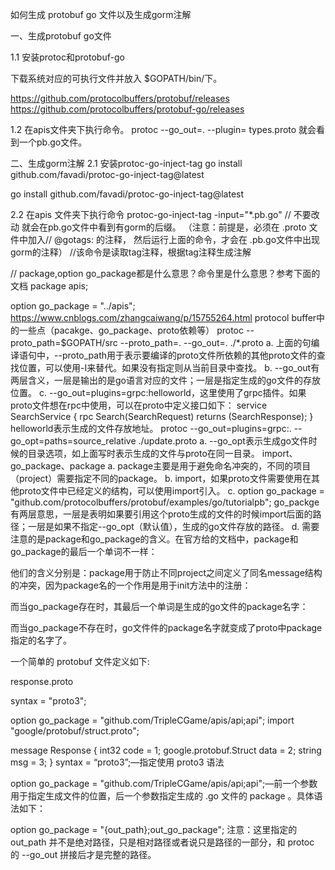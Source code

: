 如何生成 protobuf go 文件以及生成gorm注解

一、生成protobuf go文件

1.1 安装protoc和protobuf-go

下载系统对应的可执行文件并放入 $GOPATH/bin/下。

https://github.com/protocolbuffers/protobuf/releases
https://github.com/protocolbuffers/protobuf-go/releases

1.2 在apis文件夹下执行命令。
protoc --go_out=. --plugin= types.proto
就会看到一个pb.go文件。

二、生成gorm注解
2.1 安装protoc-go-inject-tag
go install github.com/favadi/protoc-go-inject-tag@latest

go install github.com/favadi/protoc-go-inject-tag@latest

2.2 在apis 文件夹下执行命令
protoc-go-inject-tag -input="*.pb.go" // 不要改动
就会在pb.go文件中看到有gorm的后缀。
（注意：前提是，必须在 .proto 文件中加入// @gotags: 的注释，
然后运行上面的命令，才会在 .pb.go文件中出现gorm的注释）
//该命令是读取tag注释，根据tag注释生成注解


// package,option go_package都是什么意思？命令里是什么意思？参考下面的文档
package apis;

option go_package = "../apis";
https://www.cnblogs.com/zhangcaiwang/p/15755264.html
protocol buffer中的一些点（pacakge、go_package、proto依赖等）
protoc --proto_path=$GOPATH/src --proto_path=. --go_out=. ./*.proto
a. 上面的句编译语句中，--proto_path用于表示要编译的proto文件所依赖的其他proto文件的查找位置，可以使用-I来替代。如果没有指定则从当前目录中查找。
b. --go_out有两层含义，一层是输出的是go语言对应的文件；一层是指定生成的go文件的存放位置。
c. --go_out=plugins=grpc:helloworld，这里使用了grpc插件。如果proto文件想在rpc中使用，可以在proto中定义接口如下：
service SearchService {
rpc Search(SearchRequest) returns (SearchResponse);
}
helloworld表示生成的文件存放地址。
protoc --go_out=plugins=grpc:. --go_opt=paths=source_relative ./update.proto
a. --go_opt表示生成go文件时候的目录选项，如上面写时表示生成的文件与proto在同一目录。
import、go_package、package
a. package主要是用于避免命名冲突的，不同的项目（project）需要指定不同的package。
b. import，如果proto文件需要使用在其他proto文件中已经定义的结构，可以使用import引入。
c. option go_package = "github.com/protocolbuffers/protobuf/examples/go/tutorialpb"; go_packge有两层意思，一层是表明如果要引用这个proto生成的文件的时候import后面的路径；一层是如果不指定--go_opt（默认值），生成的go文件存放的路径。
d. 需要注意的是package和go_package的含义。在官方给的文档中，package和go_package的最后一个单词不一样：

他们的含义分别是：package用于防止不同project之间定义了同名message结构的冲突，因为package名的一个作用是用于init方法中的注册：

而当go_package存在时，其最后一个单词是生成的go文件的package名字：

而当go_package不存在时，go文件件的package名字就变成了proto中package指定的名字了。



一个简单的 protobuf 文件定义如下:

response.proto

syntax = "proto3";

option go_package = "github.com/TripleCGame/apis/api;api";
import "google/protobuf/struct.proto";

message Response {
int32 code = 1;
google.protobuf.Struct data = 2;
string msg = 3;
}
syntax = “proto3”;—指定使用 proto3 语法

option go_package = "github.com/TripleCGame/apis/api;api";—前一个参数用于指定生成文件的位置，后一个参数指定生成的 .go 文件的 package 。具体语法如下：

option go_package = "{out_path};out_go_package";
注意：这里指定的 out_path 并不是绝对路径，只是相对路径或者说只是路径的一部分，和 protoc 的 --go_out 拼接后才是完整的路径。